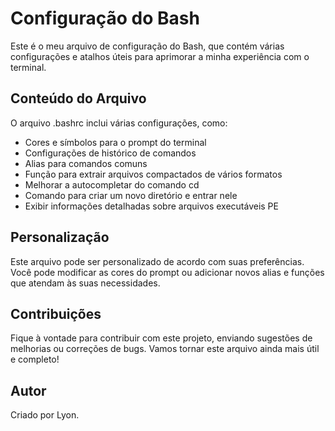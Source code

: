 # Configuração do Bash

Este é o meu arquivo de configuração do Bash, que contém várias configurações e atalhos úteis para aprimorar a minha experiência com o terminal. 

## Conteúdo do Arquivo

O arquivo .bashrc inclui várias configurações, como:

- Cores e símbolos para o prompt do terminal
- Configurações de histórico de comandos
- Alias para comandos comuns
- Função para extrair arquivos compactados de vários formatos
- Melhorar a autocompletar do comando cd
- Comando para criar um novo diretório e entrar nele
- Exibir informações detalhadas sobre arquivos executáveis PE

## Personalização

Este arquivo pode ser personalizado de acordo com suas preferências. Você pode modificar as cores do prompt ou adicionar novos alias e funções que atendam às suas necessidades.

## Contribuições

Fique à vontade para contribuir com este projeto, enviando sugestões de melhorias ou correções de bugs. Vamos tornar este arquivo ainda mais útil e completo!

## Autor

Criado por Lyon.

